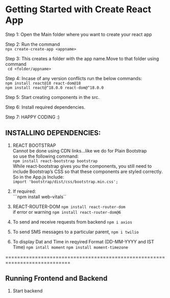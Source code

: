 # Getting Started with Create React App

Step 1: Open the Main folder where you want to create your react app

Step 2: Run the command \
    ```npx create-create-app <appname>```

Step 3: This creates a folder with the app name.Move to that folder using command\
        ``` cd <folder/appname>```

Step 4: Incase of any version conflicts run the below commands:\
        ```npm install react@18 react-dom@18``` \
        ```npm install react@^18.0.0 react-dom@^18.0.0```

Step 5: Start creating components in the src.

Step 6: Install required dependencies.

Step 7: HAPPY CODING :)



## INSTALLING DEPENDENCIES:

1. REACT BOOTSTRAP \
Cannot be done using CDN links...like we do for Plain Bootstrap\
so use the following command:\
```npm install react-bootstrap bootstrap```\
While react-bootstrap gives you the components, you still need to include Bootstrap’s CSS so that these components are styled correctly.\
So in the App.js Include:\
  ```import 'bootstrap/dist/css/bootstrap.min.css';```

2. If required:\
```npm install web-vitals``

3. REACT-ROUTER-DOM
```npm install react-router-dom``` \
if error or warning
```npm install react-router-dom@6```

4. To send and receive requests from backend
  ```npm i axios```

5. To send SMS messages to a particular parent,
        ```npm i twilio```

6. To display Dat and Time in reqyired Format (DD-MM-YYYY  and IST Time)
        ```npm intall moment```
        ```npm install moment-timezone```

============================================================================

## Running Frontend and Backend
1. Start backend
